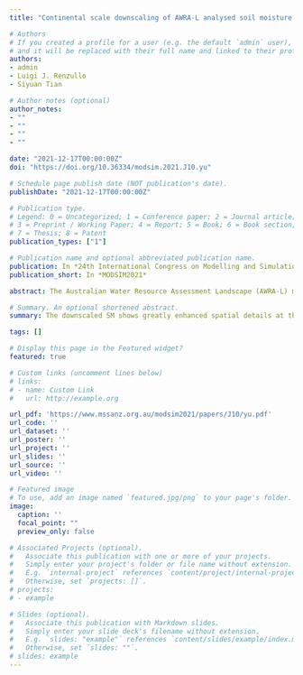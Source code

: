 ```yaml
---
title: "Continental scale downscaling of AWRA-L analysed soil moisture using random forest regression"

# Authors
# If you created a profile for a user (e.g. the default `admin` user), write the username (folder name) here 
# and it will be replaced with their full name and linked to their profile.
authors:
- admin
- Luigi J. Renzullo
- Siyuan Tian

# Author notes (optional)
author_notes:
- ""
- ""
- ""
- ""

date: "2021-12-17T00:00:00Z"
doi: "https://doi.org/10.36334/modsim.2021.J10.yu"

# Schedule page publish date (NOT publication's date).
publishDate: "2021-12-17T00:00:00Z"

# Publication type.
# Legend: 0 = Uncategorized; 1 = Conference paper; 2 = Journal article;
# 3 = Preprint / Working Paper; 4 = Report; 5 = Book; 6 = Book section;
# 7 = Thesis; 8 = Patent
publication_types: ["1"]

# Publication name and optional abbreviated publication name.
publication: In *24th International Congress on Modelling and Simulation, Sydney, Australia.*
publication_short: In *MODSIM2021*

abstract: The Australian Water Resource Assessment Landscape (AWRA-L) model as used by the Bureau of Meteorology (BoM) provides daily continental scale soil moisture (SM) estimates (among other landscape water variables) at ~5-km resolution. At such a coarse scale these data cannot represent the high spatiotemporal variability of SM across heterogeneous land surfaces. Downscaling of coarse SM products based on machine learning (ML) has become increasingly popular due to its robust predictions and potential for large-scale applications. As a first step towards high-resolution daily Australia-wide SM estimation, a downscaling framework was developed to generate monthly SM with 500-m spatial resolution using analysed SM from AWRA-L and multisource geospatial predictors in random forest (RF) regression. Candidate predictors include digital elevation model (DEM), soil properties from the Australian soil and landscape grids, and several retrievals from the MODerate-resolution Imaging Spectroradiometer (MODIS). Ten experiments were conducted to decide the best combination of predictors...

# Summary. An optional shortened abstract.
summary: The downscaled SM shows greatly enhanced spatial details at the local scale while maintaining consistent patterns with AWRA-L analysis at the continental scale. Validations against in-situ measurement networks using Pearson correlation coefficient (R) show that there is very little difference in the performance between the downscaled and AWRA-L SM.

tags: []

# Display this page in the Featured widget?
featured: true

# Custom links (uncomment lines below)
# links:
# - name: Custom Link
#   url: http://example.org

url_pdf: 'https://www.mssanz.org.au/modsim2021/papers/J10/yu.pdf'
url_code: ''
url_dataset: ''
url_poster: ''
url_project: ''
url_slides: ''
url_source: ''
url_video: ''

# Featured image
# To use, add an image named `featured.jpg/png` to your page's folder. 
image:
  caption: ''
  focal_point: ""
  preview_only: false

# Associated Projects (optional).
#   Associate this publication with one or more of your projects.
#   Simply enter your project's folder or file name without extension.
#   E.g. `internal-project` references `content/project/internal-project/index.md`.
#   Otherwise, set `projects: []`.
# projects:
# - example

# Slides (optional).
#   Associate this publication with Markdown slides.
#   Simply enter your slide deck's filename without extension.
#   E.g. `slides: "example"` references `content/slides/example/index.md`.
#   Otherwise, set `slides: ""`.
# slides: example
---
```

